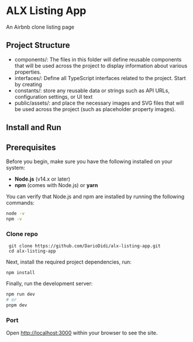 # ALX Listing App

An Airbnb clone listing page

## Project Structure
- components/: The files in this folder will define reusable components that will be used across the project to display information about various properties.
- interfaces/: Define all TypeScript interfaces related to the project. Start by creating 
- constants/: store any reusable data or strings such as API URLs, configuration settings, or UI text
- public/assets/: and place the necessary images and SVG files that will be used across the project (such as placeholder property images).

## Install and Run
## Prerequisites

Before you begin, make sure you have the following installed on your system:

- **Node.js** (v14.x or later)
- **npm** (comes with Node.js) or **yarn**

You can verify that Node.js and npm are installed by running the following commands:

```bash
node -v
npm -v
```
### Clone repo
     git clone https://github.com/DarioDidi/alx-listing-app.git
     cd alx-listing-app 

Next, install the required project dependencies, run:
```
npm install
```


Finally, run the development server:

```bash
npm run dev
# or
pnpm dev
```

### Port
Open [http://localhost:3000](http://localhost:3000) within your browser to see the site.

